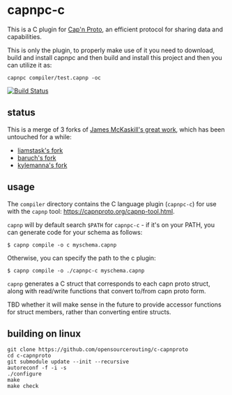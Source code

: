 capnpc-c
========

This is a C plugin for [Cap'n Proto](http://kentonv.github.io/capnproto), an
efficient protocol for sharing data and capabilities.

This is only the plugin, to properly make use of it you need to download, build
and install capnpc and then build and install this project and then you can
utilize it as:

    capnpc compiler/test.capnp -oc

[![Build Status](https://travis-ci.org/opensourcerouting/c-capnproto.svg?branch=master)](https://travis-ci.org/opensourcerouting/c-capnproto)

## status

This is a merge of 3 forks of [James McKaskill's great
work](https://github.com/jmckaskill/c-capnproto), which has been untouched for
a while:

- [liamstask's fork](https://github.com/liamstask/c-capnproto)
- [baruch's fork](https://github.com/baruch/c-capnproto)
- [kylemanna's fork](https://github.com/kylemanna/c-capnproto)


## usage

The `compiler` directory contains the C language plugin (`capnpc-c`) for use with the `capnp` tool: https://capnproto.org/capnp-tool.html.

`capnp` will by default search `$PATH` for `capnpc-c` - if it's on your PATH, you can generate code for your schema as follows:

    $ capnp compile -o c myschema.capnp

Otherwise, you can specify the path to the c plugin:

    $ capnp compile -o ./capnpc-c myschema.capnp

`capnp` generates a C struct that corresponds to each capn proto struct, along with read/write functions that convert to/from capn proto form.

TBD whether it will make sense in the future to provide accessor functions for struct members, rather than converting entire structs.

## building on linux

```
git clone https://github.com/opensourcerouting/c-capnproto
cd c-capnproto
git submodule update --init --recursive
autoreconf -f -i -s 
./configure
make
make check
```

